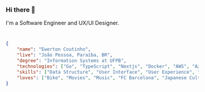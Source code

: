 ### Hi there 👋

I'm a Software Engineer and UX/UI Designer.

#

```JSON
{
    "name": "Ewerton Coutinho",
    "live": "João Pessoa, Paraíba, BR",
    "degree": "Information Systems at UFPB",
    "technologies": ["Go", "TypeScript", "Nextjs", "Docker", "AWS", "Azure"],
    "skills": ["Data Structure", "User Interface", "User Experience", "Microservices", "Responsive Web Design"],
    "loves": ["Bike", "Movies", "Music", "FC Barcelona", "Japanese Culture"]
}
```
